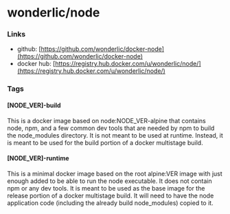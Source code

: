 # wonderlic/node

### Links

* github: [https://github.com/wonderlic/docker-node](https://github.com/wonderlic/docker-node)
* docker hub: [https://registry.hub.docker.com/u/wonderlic/node/](https://registry.hub.docker.com/u/wonderlic/node/)

### Tags

#### [NODE_VER]-build

This is a docker image based on node:NODE_VER-alpine that contains node, npm, and a few common dev tools that are needed by npm to build the node_modules directory.
It is not meant to be used at runtime.
Instead, it is meant to be used for the build portion of a docker multistage build.

#### [NODE_VER]-runtime

This is a minimal docker image based on the root alpine:VER image with just enough added to be able to run the node executable.
It does not contain npm or any dev tools.
It is meant to be used as the base image for the release portion of a docker multistage build.
It will need to have the node application code (including the already build node_modules) copied to it.
